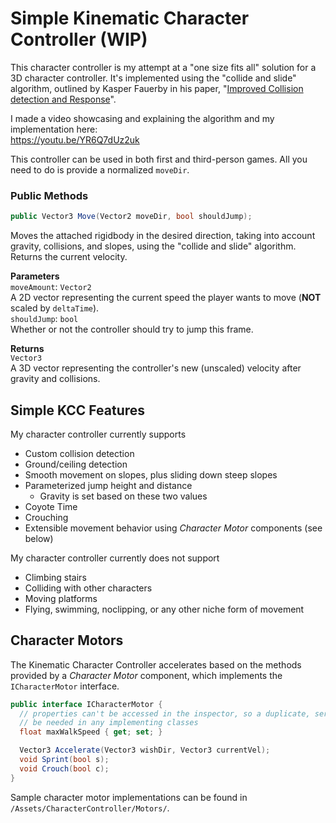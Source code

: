 # Simple Kinematic Character Controller (WIP)

This character controller is my attempt at a "one size fits all" solution for a 3D character controller. It's implemented using the "collide and slide" algorithm, outlined by Kasper Fauerby in his paper, "[Improved Collision detection and Response](https://www.peroxide.dk/papers/collision/collision.pdf)".

I made a video showcasing and explaining the algorithm and my implementation here: \
https://youtu.be/YR6Q7dUz2uk

This controller can be used in both first and third-person games. All you need to do is provide a normalized `moveDir`.

### Public Methods

```cs
public Vector3 Move(Vector2 moveDir, bool shouldJump);
```
Moves the attached rigidbody in the desired direction, taking into account gravity, collisions, and slopes, using the "collide and slide" algorithm. Returns the current velocity.

**Parameters** \
`moveAmount`: `Vector2` \
A 2D vector representing the current speed the player wants to move (**NOT** scaled by `deltaTime`). \
`shouldJump`: `bool` \
Whether or not the controller should try to jump this frame.

**Returns** \
`Vector3` \
A 3D vector representing the controller's new (unscaled) velocity after gravity and collisions.

## Simple KCC Features
My character controller currently supports
- Custom collision detection
- Ground/ceiling detection
- Smooth movement on slopes, plus sliding down steep slopes
- Parameterized jump height and distance 
  - Gravity is set based on these two values
- Coyote Time
- Crouching
- Extensible movement behavior using *Character Motor* components (see below)

My character controller currently does not support
- Climbing stairs
- Colliding with other characters
- Moving platforms
- Flying, swimming, noclipping, or any other niche form of movement

## Character Motors

The Kinematic Character Controller accelerates based on the methods provided by a *Character Motor* component, which implements the `ICharacterMotor` interface.

```cs
public interface ICharacterMotor {
  // properties can't be accessed in the inspector, so a duplicate, serializable field will
  // be needed in any implementing classes
  float maxWalkSpeed { get; set; }

  Vector3 Accelerate(Vector3 wishDir, Vector3 currentVel);
  void Sprint(bool s);
  void Crouch(bool c);
}
```

Sample character motor implementations can be found in `/Assets/CharacterController/Motors/`.